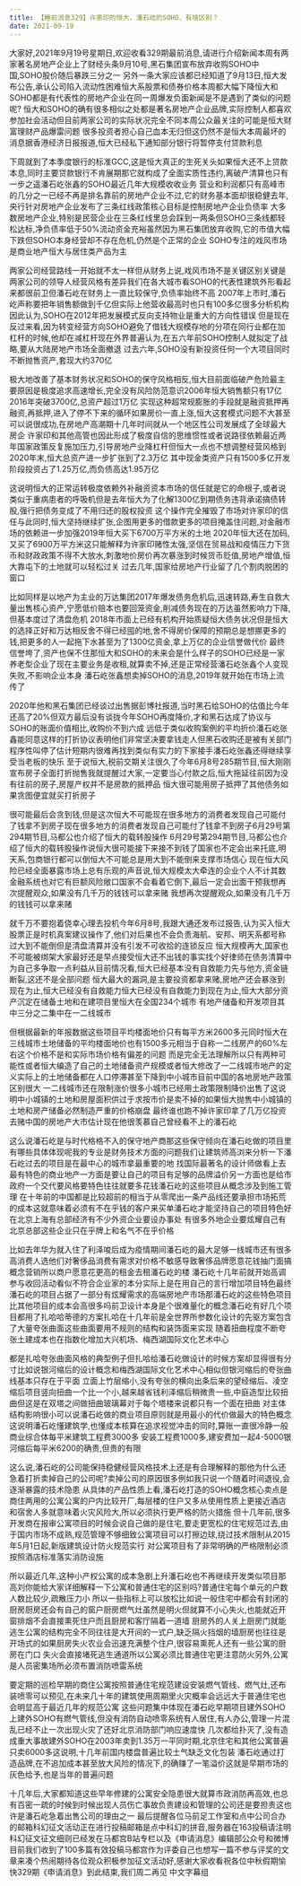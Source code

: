 ```yaml
---
title: 【睡前消息329】许家印的恒大，潘石屹的SOHO，有啥区别？
date: 2021-09-19
---
```


大家好,2021年9月19号星期日,欢迎收看329期最前消息,请进行介绍新闻本周有两家著名房地产企业上了财经头条9月10号,黑石集团宣布放弃收购SOHO中国,SOHO股价随后暴跌三分之一
另外一条大家应该都已经知道了9月13日,恒大发布公告,承认公司陷入流动性困难恒大系股票和债券价格本周都大幅下降恒大和SOHO都是有代表性的房地产企业在同一周爆发负面新闻是不是遇到了类似的问题呢?
恒大和SOHO的确有很多相似之处都是著名房地产企业品牌,实际控制人都喜欢参加社会活动但目前两家公司的实际状况完全不同本周公众最关注的可能是恒大财富理财产品爆雷问题
很多投资者担心自己血本无归但这仍然不是恒大本周最坏的消息据香港经济日报报道,恒大已经私下通知部分银行将暂停支付贷款利息

下周就到了本季度银行的标准GCC,这是恒大真正的生死关头如果恒大还不上贷款本息,同时主要贷款银行不肯展期那它就构成了全面实质性违约,离破产清算也只有一步之遥潘石屹张鑫的SOHO最近几年大规模收收业务
营业和利润都只有高峰市的几分之一已经不再是排名靠前的房地产企业不过,它的财务基本面却很稳健去年,央行针对房地产企业发布了三条红线政策核心目标是控制房地产企业负债率
大多数房地产企业,特别是民营企业在三条红线里总会踩到一两条但SOHO三条线都轻松达标,净负债率低于50%流动资金充裕虽然因为黑石集团放弃收购,它的市值大幅下跌但SOHO本身经营却不存在危机,仍然是个正常的企业
SOHO专注的戏风市场是商业地产恒大与居住类产品为主

两家公司经营路线一开始就不太一样但从财务上说,戏风市场不是关键区别关键是两家公司的领导人经营风格有差异我们在各大城市看SOHO的代表性建筑外形看起来都很前卫但潘石屹在财务上一直比较保守,负债率始终不高
2007年上市时,潘石屹声称要把年销售额做到千亿但实际上他营收最高时也只有100多亿很多分析机构因此认为,SOHO在2012年把发展模式反向支持物业是重大的方向性错误
但是现在反过来看,因为转变经营方向SOHO避免了借钱大规模存地的分项在同行业都在加杠杆的时候,他却在减杠杆现在外界普遍认为,在五六年前SOHO控制人就拟定了战略,要从大陆房地产市场全面撤退
过去六年,SOHO没有新投资任何一个大项目同时不断抛售资产,套现大约370亿

极大地改善了基本财务状况和SOHO的保守风格相反,恒大目前面临破产危险最主要原因是极度追求高速增长,完全没有风险防范意识2006年恒大销售额只有17亿2016年突破3700亿,总资产超过1万亿
实现这种超常规膨胀的手段就是融资抵押再融资,再抵押,进入了停不下来的循环如果房价一直上涨,恒大这套模式问题不大甚至可以说很成功,在房地产高潮期十几年时间就从一个地区性公司发展成了全球最大房企
许家印和其他高管也因此形成了极度自信的思维惯性或者说路径依赖最近两年国家政策反复施加压力,引导房地产业降杠杆但恒大一点也不想调整经营风格到2020年末,恒大总资产进一步扩张到了2.3万亿
其中现金类资产只有1500多亿开发阶段投资占了1.25万亿,而负债高达1.95万亿

这说明恒大的正常运转极度依赖外补融资资本市场的信任就是它的命根子,或者说类似于重病患者的呼吸机但是去年恒大为了化解1300亿到期债务违背承诺搞债转股,强行把债务变成了不用归还的股权投资
这个操作完全摧毁了市场对许家印的信任与此同时,恒大坚持继续扩张,企图用更多的借款更多的项目掩盖住问题,对金融市场的依赖进一步加强2019年恒大买下6700万平方米的土地
2020年恒大还在加码,又买了6900万平方米这只能解释为许家印赌性太强,坚信在贸易战和疫情压力下货币和财政政策不得不大放水,刺激地价房价再次暴涨到时候货币贬值,房地产增值,恒大靠屯下的土地就可以轻松过关
过去几年,国家给房地产行业留了几个割肉脱困的窗口

比如同样是以地产为主业的万达集团2017年爆发债务危机后,迅速转路,寿生自救大量出售核心资产,宁愿低价赔本也要回笼资金,削减债务现在的万达虽然影响力下降,但基本度过了清盘危机
2018年市面上已经有机构开始质疑恒大债务状况但是恒大的选择正好和万达相反舍不得已经囤的地,舍不得房价保障的预期总是想挪更多的钱,把更多的人一起拖下水甚至为了1300亿资金,拿上万亿的企业信誉做代价
最终信誉垮了,资产也保不住那恒大和SOHO的未来会是什么样子的SOHO已经是一家养老型企业了现在主要业务是收租,就算卖不掉,还是正常经营潘石屹张鑫个人变现失败,不影响企业本身
潘石屹张鑫想卖掉SOHO的消息,2019年就开始在市场上流传了

2020年他和黑石集团已经谈过出售据彭博社报道,当时黑石给SOHO的估值比今年还高了20%但双方最后没有谈拢今年SOHO再度降价,才和黑石达成了协议与SOHO的账面价值相比,收购价不到六成
远低于类似收购案例的平均折价潘石屹张鑫能同意这样的打折协议表明他们非常坚决要拿钱走人但黑石收购还是被有关部门程序性叫停了估计短期内很难再找到类似有实力的下家接手潘石屹张鑫还得继续享受当老板的快乐
至于说恒大,税前交期关注很久了今年6月8号285期节目,恒大刚刚宣布房子全面打折抛售我就提醒过大家,一定要当心付款之后,恒大拖延往前因为没有往前的房子,房屋产权并不是房款的抵押品
恒大很可能用房子抵押了其他债务如果贪图便宜就买打折房子

很可能最后会贪到钱,但是这次恒大不可能现在很多地方的消费者发现自己可能付了钱拿不到房子现在很多地方的消费者发现自己可能付了钱拿不到房子6月29号第294期节目,马都公也介绍了恒大的载转股操作
6月29号第294期节目,马都公也介绍了恒大的载转股操作说恒大很可能接下来接不到钱了国家也不定会出来托底,明天系,包商银行都可以倒恒大不可能总是用大到不能倒来支撑市场信心
现在恒大风险已经全面暴露市场上总有乐观的声音说,恒大规模太大牵连的企业个人不计其数金融系统也对它有巨额风险敞口国家不会看着它倒下,最后一定会出面干预我想再次提醒观众,如果没有几千万的钱钱可以拿来赌
我想再次提醒观众,如果没有几千万的钱钱可以拿来赌

就千万不要抱着侥幸心理去投机今年6月8号,我跟大通还发布过报告,认为买入恒大股票正是时机真案建议操作了,他们对后果也不会负责海航、安邦、明天系都号称过大到不能倒但是清盘清算并没有引发不可收拾的连锁反应
恒大规模再大,国家也不可能被绑架大家最好还是早点接受恒大还不出钱的事实找个好律师在债务清算中为自己多争取一点利益从目前情况看,恒大已经基本没有自救能力先与他方,资金链断裂,这还不是全部问题
恒大最大的漏洞,是主要投资都拿来赌,房地产还会暴涨到现在为止,恒大已经没有自救能力恒大已经没有自救能力到现在为止,恒大大部分资产沉定在储备土地和在建项目里恒大在全国234个城市
有地产储备和开发项目其中三分之二集中在一二线城市

但根据最新的年报数据这些项目平均楼面地价只有每平方米2600多元同时恒大在三线城市土地储备的平均楼面地价也有1500多元相当于自称一二线房产的60%左右这个价格不是和实际市场价格有偏差的问题
而是完全无法理解所以只有两种可能性或者恒大编造了自己的土地储备资产规模或者恒大修改了一二线城市地产的定义实际上的土地储备都在人口停滞甚至下降到中小城市目前中国的各地房地产政策区别很大
一二线城市还在限制涨价很多小城市已经用土政策限制降价出售了这说明中小城镇的土地和房屋面积供过于求按市价是卖不掉的如果恒大抛售中小城镇的土地和房产储备必然制造严重的价格崩盘
最终谁也跑不掉许家印拿了几万亿投资去赌中国的房地产大市估计现在他很羡慕自己曾经看不上的潘石屹

这么说潘石屹是与时代格格不入的保守地产商那这些保守倾向在潘石屹做的项目里有哪些具体体现呢我的专业是财务技术方面的问题我们让建筑师高浏来分析一下潘石屹过去的项目是在最中心的城市拿最重要的地
找国际最著名的设计师做看上去最有特色的商业地产一方面是要让自己的项目有足够的品牌溢价另一方面也是给市政府一个交代要风格要特色往往就要多花钱潘石屹的这些项目从概念涉及到施工管理
在十年前的中国都是比较超前的相当于从零爬出一条产品线还要承担市场拓荒的成本这就意味着必须有不在乎钱的客户来买单潘石屹才能坚持自己的项目特色好在北京上海有总部经济有不少外资企业要设办事处
有很多外地企业要炫耀自己有北京总部这些企业只在乎牌上和名气不在乎价格

比如去年华为就入住了利泽唆后成为疫情期间潘石屹的最大足够一线城市还有很多高消费人选他们对奢侈品消费有需求对价格不敏感导致奢侈品牌愿意花钱抽门面搞概念营销所以商户愿意花更高的租金去租潘石屹的楼
潘石屹十几年前就开始高调参与收回活动看似不符合企业家的本分实际上是在用自己的言行增加项目特色最终潘石屹的项目占据了一部分有炫耀需求的高端房地产市场那潘石屹的这些特色项目
比其他项目的成本会高很多吗前卫设计本身是个很难量化的概念潘石屹有好几个项目都用了扎哈哈蒂德的方案扎哈在十几年前是全世界所参数化设计的先驱方案包含了大量夸张曲面这些曲面要用不规则的结构和装饰面来实现
随着扭曲程度不断夸张土建成本也在指数化增加大兴机场、梅西湖国际文化艺术中心

都是扎哈夸张曲面风格的典型例子但扎哈给潘石屹做设计的时候方案却显得很有分寸比如说银河缩后的设计概念和梅西湖国际文化艺术中心相似但银河缩后的夸张曲线基本只存在于平面
立面上竹层缩小,没有夸张的横向出条后来的望经缩后、凌空缩后项目竖向扭曲一个比一个小,越来越省钱利泽缩后稍微贵一些,中庭造型比较扭曲但这是在双塔之间做扭曲玻璃幕对于每个塔楼来说都只有一个面在扭曲
对主体结构影响很小可以说潘石屹做的商业项目原则就是用最小的代价做最大的特色概念这说明潘石屹懂建筑学,也懂成本核算在追求视觉冲击的同时,算账一直很冷静一般商业综合体每平米建筑工程费3000多
安装工程费1000多,建安费加一起4-5000银河缩后每平米6200的确贵,但贵的有限

这么说,潘石屹的公司能保持稳健经营风格技术上还是有合理解释的那他为什么还急着打折卖掉自己的公司呢?卖掉公司的原因很多例如我只说一个随着时间退役,会逐渐暴露的技术隐患
从具体的产品性质上看,潘石屹打造的SOHO概念核心卖点是商住两用的公寓公寓的户内比较开厂,每层楼的住户又多从使用性质上更接近酒店和宿舍人多就意味着火灾风险大,所以必须执行更严格的防火措施
但十几年前,很多开发商在报审公寓项目的时候会说自己做的是住宅,要走更宽松的住宅规范过去,由于国内市场不成熟,规范管理不够细致公寓项目可以打擦边球,绕过技术限制从2015年5月1日起,新版建筑设计防火规范实行
对公寓项目有了非常明确的严格限制必须按照酒店标准落实消防设施

所以最近几年,这种小产权公寓的成本急剧上升潘石屹也不再继续开发类似项目那高刘你能给大家详细解释一下公寓和普通住宅的区别吗?普通住宅每个单元的户数人数比较少,疏散压力小
所以一些指标上可以放松比如说一般住宅中都会有封闭的厨房厨房还会有自己的窗户厨房燃气灶虽然是明火但就算不小心失火,也能就近开窗排烟不会直接熏死住户而且厨房和客厅隔着一道墙
厨房外的人关上厨房门就能逃生公寓的结构完全不同往往是大开间的一式户,缺乏隔火挡烟的墙厨房也往往是开场式的如果厨房失火农业会迅速充满整个住户,很容易熏死人还有一些公寓的厨房在门口
失火会直接堵死逃生通道所以公寓必须比普通住宅更注意防火另外,公寓是人员密集场所必须布置消防喷雷系统

要定期的巡检早期的商住公寓按照普通住宅规范建设安装燃气管线、燃气灶,还布装喷零可以预见,在未来几十年的建筑使用周期里火灾概率会远远大于普通住宅也会明显高于最近几年的规范公寓
这些问题集中体现在潘石屹早期项目建外SOHO上建外SOHO有燃气管线,但没有消防自动喷零系统有人居住,有人办公,管理一片混乱已经不止一次出现火灾了还好北京消防部门响应速度快
几次都给扑灭了,没有造成重大事故建外SOHO在2003年卖到1.35万一平同时期,北京住宅和其他公寓普遍只卖6000多这说明,十几年前国内楼盘普遍比较土气缺乏文化包装
潘石屹通过打造品牌,在不追加成本甚至放大风险的情况下,的确赚了一笔溢价这就是早期市场的灰色给予,也是当年的普遍问题

十几年后,大家都知道这些早年修建的公寓安全隐患很大就算市政消防再高效,也总有百密一疏的时候到时候出现人员伤亡事故负责建设和管理的公司还是要担责这也许是潘石屹急着出售公司的理由之一
最后提醒各位马前足工作室和点中公司合办的邮箱科幻征文活动正在进行投稿邮箱是点中科幻的拼音,服务器在163投稿请注明科幻征文征文细则已经发在马都宫B站专栏以及《申请消息》编辑部公众号和微博
目前我们收到了100多篇有效投稿马都宫作为评委自己也想写一篇不参与评奖的文章来凑个热闹期待各位观众积极参加征文活动好,感谢大家收看祝各位中秋假期愉快329期《申请消息》到此结束,我们周二再见
中文字幕组